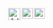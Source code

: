 <div align="center">
  
<a href="mailto:adriel.souza397@gmail.com">
<img align="left" alt="Adriel's Gmail" height="25px" src="https://img.shields.io/badge/-adriel.souza397@gmail.com-263238?style=flat-square&labelColor=263238&logo=gmail&logoColor=white&link=mailto:adriel.souza397@gmail.com" />
</a>
  
<a href="https://www.linkedin.com/in/adriel-medeiros-a69b03128/">
  <img align="left" alt="Adriel's LinkedIN" width="22px" src="https://www.flaticon.com/svg/vstatic/svg/1384/1384889.svg?token=exp=1620951119~hmac=73112557159eb4bc151ec3f8c5404d31" />
</a>

<a href="https://www.instagram.com/adriel.medeiros/">
  <img align="left" alt="Adriel's Instagram" width="22px" src="https://www.flaticon.com/svg/vstatic/svg/408/408707.svg?token=exp=1620951450~hmac=820742b4ac6a494c19827ebabe07a3ef" />
</a>

